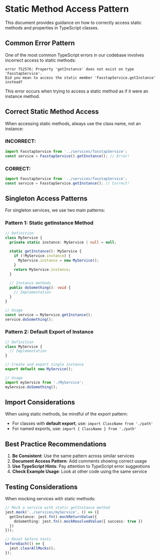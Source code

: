 
# Static Method Access Pattern

This document provides guidance on how to correctly access static methods and properties in TypeScript classes.

## Common Error Pattern

One of the most common TypeScript errors in our codebase involves incorrect access to static methods:

```
error TS2576: Property 'getInstance' does not exist on type 'FasstapService'. 
Did you mean to access the static member 'FasstapService.getInstance' instead?
```

This error occurs when trying to access a static method as if it were an instance method.

## Correct Static Method Access

When accessing static methods, always use the class name, not an instance:

### INCORRECT:
```typescript
import FasstapService from '../services/fasstapService';
const service = FasstapService().getInstance(); // Error!
```

### CORRECT:
```typescript
import FasstapService from '../services/fasstapService';
const service = FasstapService.getInstance(); // Correct!
```

## Singleton Access Patterns

For singleton services, we use two main patterns:

### Pattern 1: Static getInstance Method

```typescript
// Definition
class MyService {
  private static instance: MyService | null = null;
  
  static getInstance(): MyService {
    if (!MyService.instance) {
      MyService.instance = new MyService();
    }
    return MyService.instance;
  }
  
  // Instance methods
  public doSomething(): void {
    // Implementation
  }
}

// Usage
const service = MyService.getInstance();
service.doSomething();
```

### Pattern 2: Default Export of Instance

```typescript
// Definition
class MyService {
  // Implementation
}

// Create and export single instance
export default new MyService();

// Usage
import myService from './MyService';
myService.doSomething();
```

## Import Considerations

When using static methods, be mindful of the export pattern:

- For classes with **default export**, use: `import ClassName from './path'`
- For named exports, use: `import { ClassName } from './path'`

## Best Practice Recommendations

1. **Be Consistent**: Use the same pattern across similar services
2. **Document Access Pattern**: Add comments showing correct usage
3. **Use TypeScript Hints**: Pay attention to TypeScript error suggestions
4. **Check Example Usage**: Look at other code using the same service

## Testing Considerations

When mocking services with static methods:

```typescript
// Mock a service with static getInstance method
jest.mock('../services/myService', () => ({
  getInstance: jest.fn().mockReturnValue({
    doSomething: jest.fn().mockResolvedValue({ success: true })
  })
}));

// Reset before tests
beforeEach(() => {
  jest.clearAllMocks();
});
```
